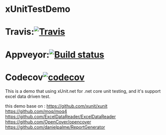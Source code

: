 # xUnitTestDemo
# Travis:[![Travis](https://travis-ci.org/yqszt/xUnitTestDemo.svg?branch=master)](https://travis-ci.org/yqszt/xUnitTestDemo)
# Appveyor:[![Build status](https://ci.appveyor.com/api/projects/status/xvm2ye414usp2kso?svg=true)](https://ci.appveyor.com/project/yqszt/xunittestdemo)
# Codecov[![codecov](https://codecov.io/gh/yqszt/xUnitTestDemo/branch/master/graph/badge.svg)](https://codecov.io/gh/yqszt/xUnitTestDemo)

This is a demo that using xUnit.net for .net core unit testing, and it's support excel data driven test.

this demo base on :
https://github.com/xunit/xunit
https://github.com/moq/moq4
https://github.com/ExcelDataReader/ExcelDataReader
https://github.com/OpenCover/opencover
https://github.com/danielpalme/ReportGenerator
